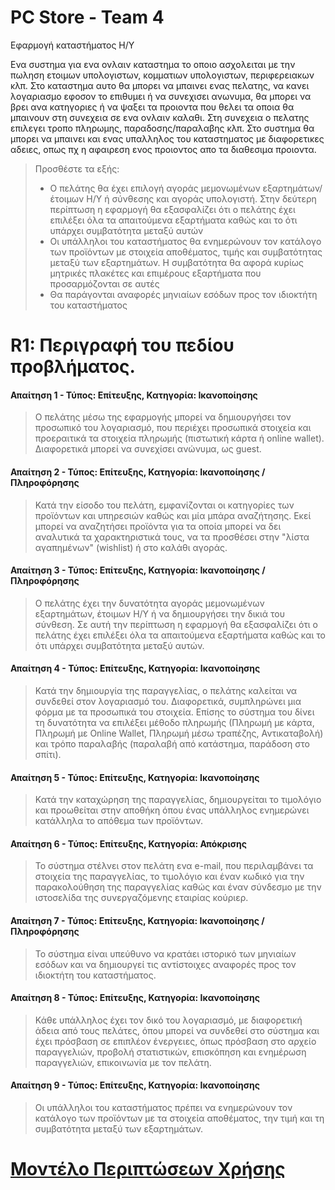 # PC Store - Team 4

Εφαρμογή καταστήματος Η/Υ

Ενα συστημα για ενα ονλαιν καταστημα το οποιο ασχολειται με την πωληση ετοιμων υπολογιστων, κομματιων υπολογιστων, περιφερειακων κλπ. Στο καταστημα αυτο θα μπορει να μπαινει ενας
πελατης, να κανει λογαριασμο εφοσον το επιθυμει ή να συνεχισει ανωνυμα, θα μπορει να βρει ανα κατηγοριες ή να ψαξει τα προιοντα που θελει τα οποια θα μπαινουν στη συνεχεια σε ενα ονλαιν καλαθι. Στη συνεχεια ο πελατης επιλεγει τροπο πληρωμης, παραδοσης/παραλαβης κλπ. Στο συστημα θα μπορει να μπαινει και ενας υπαλληλος του καταστηματος με διαφορετικες αδειες,
οπως πχ η αφαιρεση ενος προιοντος απο τα διαθεσιμα προιοντα.

> Προσθέστε τα εξής:
> * Ο πελάτης θα έχει επιλογή αγοράς μεμονωμένων εξαρτημάτων/έτοιμων Η/Υ ή σύνθεσης και αγοράς υπολογιστή. Στην δεύτερη περίπτωση η εφαρμογή θα εξασφαλίζει ότι ο πελάτης έχει επιλέξει όλα τα απαιτούμενα εξαρτήματα καθώς και το ότι υπάρχει συμβατότητα μεταξύ αυτών
> * Οι υπάλληλοι του καταστήματος θα ενημερώνουν τον κατάλογο των προϊόντων με στοιχεία αποθέματος, τιμής και συμβατότητας μεταξύ των εξαρτημάτων. Η συμβατότητα θα αφορά κυρίως μητρικές πλακέτες και επιμέρους εξαρτήματα που προσαρμόζονται σε αυτές
> * Θα παράγονται αναφορές μηνιαίων εσόδων προς τον ιδιοκτήτη του καταστήματος

# R1: Περιγραφή του πεδίου προβλήματος.

#### Απαίτηση 1 - Τύπος: Επίτευξης, Κατηγορία: Ικανοποίησης

> Ο πελάτης μέσω της εφαρμογής μπορεί να δημιουργήσει τον προσωπικό του λογαριασμό, που περιέχει προσωπικά στοιχεία και προεραιτικά τα στοιχεία πληρωμής (πιστωτική κάρτα ή online wallet). Διαφορετικά μπορεί να συνεχίσει ανώνυμα, ως guest.

#### Απαίτηση 2 - Τύπος: Επίτευξης, Κατηγορία: Ικανοποίησης / Πληροφόρησης

> Κατά την είσοδο του πελάτη, εμφανίζονται οι κατηγορίες των προϊόντων και υπηρεσιών καθώς και μία μπάρα αναζήτησης. Εκεί μπορεί να αναζητήσει προϊόντα για τα οποία μπορεί να δει αναλυτικά τα χαρακτηριστικά τους, να τα προσθέσει στην "λίστα αγαπημένων" (wishlist) ή στο καλάθι αγοράς.

#### Απαίτηση 3 - Τύπος: Επίτευξης, Κατηγορία: Ικανοποίησης / Πληροφόρησης

> Ο πελάτης έχει την δυνατότητα αγοράς μεμονωμένων εξαρτημάτων, έτοιμων Η/Υ ή να δημιουργήσει την δικιά του σύνθεση. Σε αυτή την περίπτωση η εφαρμογή θα εξασφαλίζει ότι ο πελάτης έχει επιλέξει όλα τα απαιτούμενα εξαρτήματα καθώς και το ότι υπάρχει συμβατότητα μεταξύ αυτών.

#### Απαίτηση 4 - Τύπος: Επίτευξης, Κατηγορία: Ικανοποίησης

> Κατά την δημιουργία της παραγγελίας, ο πελάτης καλείται να συνδεθεί στον λογαριασμό του. Διαφορετικά, συμπληρώνει μια φόρμα με τα προσωπικά του στοιχεία. Επίσης το σύστημα του δίνει τη δυνατότητα να επιλέξει μέθοδο πληρωμής (Πληρωμή με κάρτα, Πληρωμή με Online Wallet, Πληρωμή μέσω τραπέζης, Αντικαταβολή) και τρόπο παραλαβής (παραλαβή από κατάστημα, παράδοση στο σπίτι).

#### Απαίτηση 5 - Τύπος: Επίτευξης, Κατηγορία: Ικανοποίησης

> Κατά την καταχώρηση της παραγγελίας, δημιουργείται το τιμολόγιο και προωθείται στην αποθήκη όπου ένας υπάλληλος ενημερώνει κατάλληλα το απόθεμα των προϊόντων.

#### Απαίτηση 6 - Τύπος: Επίτευξης, Κατηγορία: Απόκρισης

> Το σύστημα στέλνει στον πελάτη ενα e-mail, που περιλαμβάνει τα στοιχεία της παραγγελίας, το τιμολόγιο και έναν κωδικό για την παρακολούθηση της παραγγελίας καθώς και έναν σύνδεσμο με την ιστοσελίδα της συνεργαζόμενης εταιρίας κούριερ.

#### Απαίτηση 7 - Τύπος: Επίτευξης, Κατηγορία: Ικανοποίησης / Πληροφόρησης

> Το σύστημα είναι υπεύθυνο να κρατάει ιστορικό των μηνιαίων εσόδων και να δημιουργεί τις αντίστοιχες αναφορές προς τον ιδιοκτήτη του καταστήματος.
> 
#### Απαίτηση 8 - Τύπος: Επίτευξης, Κατηγορία: Ικανοποίησης

> Κάθε υπάλληλος έχει τον δικό του λογαριασμό, με διαφορετική άδεια από τους πελάτες, όπου μπορεί να συνδεθεί στο σύστημα και έχει πρόσβαση σε επιπλέον ένεργειες, όπως πρόσβαση στο αρχείο παραγγελιών, προβολή στατιστικών, επισκόπηση και ενημέρωση παραγγελιών, επικοινωνία με τον πελάτη.

#### Απαίτηση 9 - Τύπος: Επίτευξης, Κατηγορία: Ικανοποίησης

> Οι υπάλληλοι του καταστήματος πρέπει να ενημερώνουν τον κατάλογο των προϊόντων με τα στοιχεία αποθέματος, την τιμή και τη συμβατότητα μεταξύ των εξαρτημάτων.

# [<a href="https://gitlab.com/softeng-2019-20/pc-store/-/blob/master/use-case-model.md">Μοντέλο Περιπτώσεων Χρήσης</a>](https://gitlab.com/softeng-2019-20/pc-store/-/blob/master/use-case-model.md)